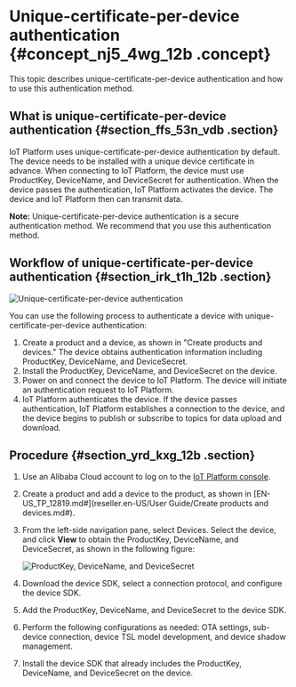 # Unique-certificate-per-device authentication {#concept_nj5_4wg_12b .concept}

This topic describes unique-certificate-per-device authentication and how to use this authentication method.

## What is unique-certificate-per-device authentication {#section_ffs_53n_vdb .section}

IoT Platform uses unique-certificate-per-device authentication by default. The device needs to be installed with a unique device certificate in advance. When connecting to IoT Platform, the device must use ProductKey, DeviceName, and DeviceSecret for authentication. When the device passes the authentication, IoT Platform activates the device. The device and IoT Platform then can transmit data.

**Note:** Unique-certificate-per-device authentication is a secure authentication method. We recommend that you use this authentication method.

## Workflow of unique-certificate-per-device authentication {#section_irk_t1h_12b .section}

![](images/6636_en-US.png "Unique-certificate-per-device authentication")

You can use the following process to authenticate a device with unique-certificate-per-device authentication:

1.  Create a product and a device, as shown in "Create products and devices." The device obtains authentication information including ProductKey, DeviceName, and DeviceSecret.
2.  Install the ProductKey, DeviceName, and DeviceSecret on the device.
3.  Power on and connect the device to IoT Platform. The device will initiate an authentication request to IoT Platform.
4.  IoT Platform authenticates the device. If the device passes authentication, IoT Platform establishes a connection to the device, and the device begins to publish or subscribe to topics for data upload and download.

## Procedure {#section_yrd_kxg_12b .section}

1.  Use an Alibaba Cloud account to log on to the [IoT Platform console](https://partners-intl.console.aliyun.com/#/iot).
2.  Create a product and add a device to the product, as shown in [EN-US\_TP\_12819.md\#](reseller.en-US/User Guide/Create products and devices.md#).
3.  From the left-side navigation pane, select Devices. Select the device, and click **View** to obtain the ProductKey, DeviceName, and DeviceSecret, as shown in the following figure:

    ![](images/6637_en-US.png "ProductKey, DeviceName, and DeviceSecret")

4.  Download the device SDK, select a connection protocol, and configure the device SDK.
5.  Add the ProductKey, DeviceName, and DeviceSecret to the device SDK.
6.  Perform the following configurations as needed: OTA settings, sub-device connection, device TSL model development, and device shadow management.
7.  Install the device SDK that already includes the ProductKey, DeviceName, and DeviceSecret on the device.

